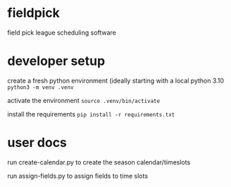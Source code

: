 # fieldpick
field pick league scheduling software


# developer setup

create a fresh python environment (ideally starting with a local python 3.10
`python3 -m venv .venv`

activate the environment
`source .venv/bin/activate`

install the requirements
`pip install -r requirements.txt`

# user docs

run create-calendar.py to create the season calendar/timeslots

run assign-fields.py to assign fields to time slots

